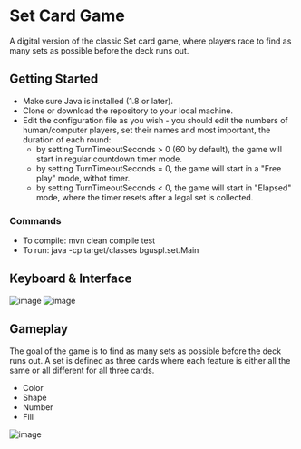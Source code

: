 # Set Card Game

A digital version of the classic Set card game, where players race to find as many sets as possible before the deck runs out.

## Getting Started

- Make sure Java is installed (1.8 or later).
- Clone or download the repository to your local machine.
- Edit the configuration file as you wish - you should edit the numbers of human/computer players, set their names and most important, the duration of each round:
  - by setting TurnTimeoutSeconds > 0 (60 by default), the game will start in regular countdown timer mode.
  - by setting TurnTimeoutSeconds = 0, the game will start in a "Free play" mode, withot timer.
  - by setting TurnTimeoutSeconds < 0, the game will start in "Elapsed" mode, where the timer resets after a legal set is collected.
 ### Commands
- To compile: mvn clean compile test
- To run: java -cp target/classes bguspl.set.Main

## Keyboard & Interface
![image](https://user-images.githubusercontent.com/109943831/218310054-1a63cc6f-a86d-478e-be11-0a45419e7c8c.png)
![image](https://user-images.githubusercontent.com/109943831/218310096-55f31b0c-98f0-4e32-b991-725de975c1db.png)


## Gameplay

The goal of the game is to find as many sets as possible before the deck runs out. A set is defined as three cards where each feature is either all the same or all different for all three cards.
- Color
- Shape
- Number
- Fill

![image](https://user-images.githubusercontent.com/109943831/218310141-3e4f902f-acb1-4453-9b8a-fa2275e2c849.png)
